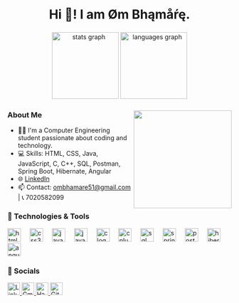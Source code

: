 <h1 align="center">Hi 👋! I am Øm Bhąmåŕę.</h1>

###

<div align="center">
  <img src="https://github-readme-stats.vercel.app/api?username=osb15&hide_title=false&hide_rank=false&show_icons=true&include_all_commits=true&count_private=true&disable_animations=false&theme=dracula&locale=en&hide_border=false" height="150" alt="stats graph" />
  <img src="https://github-readme-stats.vercel.app/api/top-langs?username=osb15&locale=en&hide_title=false&layout=compact&card_width=320&langs_count=5&theme=dracula&hide_border=false" height="150" alt="languages graph" />
</div>

###
<img align="right" height="220" src="https://media0.giphy.com/media/v1.Y2lkPTc5MGI3NjExbWRndW90ZGRsd3g2aGY3dzNqZXNwOHl4dnYzc2p0MWd0a2ZhOHYxeCZlcD12MV9naWZzX3NlYXJjaCZjdD1n/qgQUggAC3Pfv687qPC/200.webp" />

### About Me
- 👨‍🎓 I'm a Computer Engineering student passionate about coding and technology.
- 💻 Skills: HTML, CSS, Java, JavaScript, C, C++, SQL, Postman, Spring Boot, Hibernate, Angular
- 🌐 [LinkedIn](https://www.linkedin.com/in/%C3%B8m-bh%C4%85m%C3%A5%C5%95%C4%99-48aa001a9/)
- 📫 Contact: ombhamare51@gmail.com | 📞 7020582099

###

### 🔧 Technologies & Tools
<div align="left">
  <img src="https://cdn.jsdelivr.net/gh/devicons/devicon/icons/html5/html5-original.svg" height="30" alt="html5 logo" />
  <img width="12" />
  <img src="https://cdn.jsdelivr.net/gh/devicons/devicon/icons/css3/css3-original.svg" height="30" alt="css3 logo" />
  <img width="12" />
  <img src="https://cdn.jsdelivr.net/gh/devicons/devicon/icons/javascript/javascript-original.svg" height="30" alt="javascript logo" />
  <img width="12" />
  <img src="https://cdn.jsdelivr.net/gh/devicons/devicon/icons/java/java-original.svg" height="30" alt="java logo" />
  <img width="12" />
  <img src="https://cdn.jsdelivr.net/gh/devicons/devicon/icons/c/c-original.svg" height="30" alt="c logo" />
  <img width="12" />
  <img src="https://cdn.jsdelivr.net/gh/devicons/devicon/icons/cplusplus/cplusplus-original.svg" height="30" alt="cplusplus logo" />
  <img width="12" />
  <img src="https://cdn.jsdelivr.net/gh/devicons/devicon/icons/mysql/mysql-original.svg" height="30" alt="sql logo" />
  <img width="12" />
  <img src="https://cdn.jsdelivr.net/gh/devicons/devicon/icons/spring/spring-original.svg" height="30" alt="springboot logo" />
  <img width="12" />
  <img src="https://www.vectorlogo.zone/logos/getpostman/getpostman-icon.svg" height="30" alt="postman logo" />
  <img width="12" />
  <img src="https://cdn.jsdelivr.net/gh/devicons/devicon/icons/hibernate/hibernate-plain.svg" height="30" alt="hibernate logo" />
  <img width="12" />
  <img src="https://cdn.jsdelivr.net/gh/devicons/devicon/icons/angularjs/angularjs-original.svg" height="30" alt="angular logo" />
</div>

###

### 🔗 Socials
<div align="left">
  <a href="https://www.linkedin.com/in/%C3%B8m-bh%C4%85m%C3%A5%C5%95%C4%99-48aa001a9" target="_blank">
    <img src="https://img.shields.io/badge/-LinkedIn-0077B5?logo=linkedin&logoColor=white&style=flat-circle&logoWidth=20&labelColor=0077B5&color=white&label=" height="28" alt="LinkedIn logo" />
  </a>
  <a href="mailto:ombhamare51@gmail.com">
    <img src="https://img.shields.io/badge/-Gmail-D14836?logo=gmail&logoColor=white&style=flat-circle&logoWidth=20&labelColor=D14836&color=white&label=" height="28" alt="Gmail logo" />
  </a>
  <a href="https://www.hackerrank.com/profile/ombhamare51" target="_blank">
    <img src="https://img.shields.io/badge/-HackerRank-2EC866?logo=hackerrank&logoColor=white&style=flat-circle&logoWidth=20&labelColor=2EC866&color=white&label=" height="28" alt="HackerRank logo" />
  </a>
  <a href="https://github.com/osb15" target="_blank">
    <img src="https://img.shields.io/badge/-GitHub-181717?logo=github&logoColor=white&style=flat-circle&logoWidth=20&labelColor=181717&color=white&label=" height="28" alt="GitHub logo" />
  </a>
</div>
